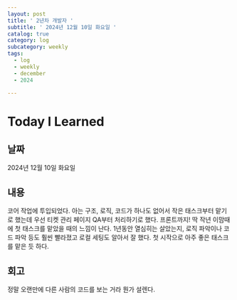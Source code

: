 ```yaml
---
layout: post
title: ' 2년차 개발자 '
subtitle: ' 2024년 12월 10일 화요일 '
catalog: true
category: log
subcategory: weekly
tags:
  - log
  - weekly
  - december
  - 2024

---
```


# Today I Learned

## 날짜

2024년 12월 10일 화요일

## 내용

 코어 작업에 투입되었다. 아는 구조, 로직, 코드가 하나도 없어서 작은 태스크부터 맡기로 했는데 우선 티켓 관리 페이지 QA부터 처리하기로 했다. 프론트까지! 딱 작년 이맘때에 첫 태스크를 맡았을 때의 느낌이 난다. 1년동안 열심히는 살았는지, 로직 파악이나 코드 파악 등도 훨씬 빨라졌고 로컬 세팅도 알아서 잘 했다. 첫 시작으로 아주 좋은 태스크를 맡은 듯 하다.

## 회고

정말 오랜만에 다른 사람의 코드를 보는 거라 뭔가 설렌다.